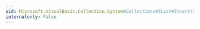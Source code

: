 ```yaml
---
uid: Microsoft.VisualBasic.Collection.System#Collections#IList#Insert(System.Int32,System.Object)
internalonly: False
---
```


